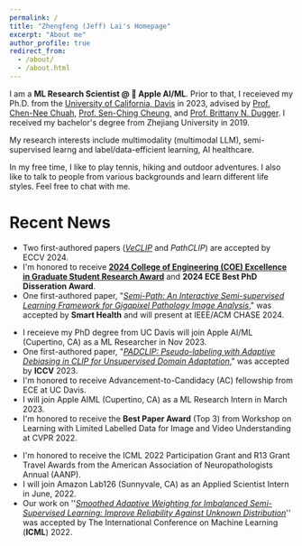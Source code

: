 ```yaml
---
permalink: /
title: "Zhengfeng (Jeff) Lai's Homepage"
excerpt: "About me"
author_profile: true
redirect_from: 
  - /about/
  - /about.html
---
```

I am a **ML Research Scientist @  Apple AI/ML**. Prior to that, I receieved my Ph.D. from the [University of California, Davis](https://www.ucdavis.edu/) in 2023, advised by [Prof. Chen-Nee Chuah](https://www.ece.ucdavis.edu/~chuah/rubinet/people/chuah/bio.html), [Prof. Sen-Ching Cheung](https://www.engr.uky.edu/directory/cheung-samson), and [Prof. Brittany N. Dugger](https://health.ucdavis.edu/pathology/our_team/faculty/duggerB.html). I received my bachelor's degree from Zhejiang University in 2019.

My research interests include multimodality (multimodal LLM), semi-supervised learng and label/data-efficient learning, AI healthcare. 

In my free time, I like to play tennis, hiking and outdoor adventures. I also like to talk to people from various backgrounds and learn different life styles. Feel free to chat with me. 

Recent News
======
* Two first-authored papers ([*VeCLIP*](https://arxiv.org/abs/2310.07699) and *PathCLIP*) are accepted by ECCV 2024. 
* I'm honored to receive [**2024 College of Engineering (COE) Excellence in Graduate Student Research Award**](https://ece.ucdavis.edu/news/college-honors-ece-graduate-student-excellence-research) and **2024 ECE Best PhD Disseration Award**. 
* One first-authored paper, "[*Semi-Path: An Interactive Semi-supervised Learning Framework for Gigapixel Pathology Image Analysis*](https://www.sciencedirect.com/science/article/pii/S2352648324000308)," was accepted by **Smart Health** and will present at IEEE/ACM CHASE 2024. 
<!-- * One first-authored paper, "Empowering Unsupervised Domain Adaptation with Large-scale Pre-trained Vision-Language Models," was accepted by **WACV** 2024. -->
* I receieve my PhD degree from UC Davis will join Apple AI/ML (Cupertino, CA) as a ML Researcher in Nov 2023. 
* One first-authored paper, "[*PADCLIP: Pseudo-labeling with Adaptive Debiasing in CLIP for Unsupervised Domain Adaptation*](https://openaccess.thecvf.com/content/ICCV2023/html/Lai_PADCLIP_Pseudo-labeling_with_Adaptive_Debiasing_in_CLIP_for_Unsupervised_Domain_ICCV_2023_paper.html)," was accepted by **ICCV** 2023. 
* I'm honored to receive Advancement-to-Candidacy (AC) fellowship from ECE at UC Davis. 
* I will join Apple AIML (Cupertino, CA) as a ML Research Intern in March 2023. 
* I'm honored to receive the **Best Paper Award** (Top 3) from Workshop on Learning with Limited Labelled Data for Image and Video Understanding at CVPR 2022.
<!-- * I'm honored to receive the 2022 Smita Bakshi Digital Learning and Teaching Award from the Electrical and Computer Engineering Department.  -->
* I'm honored to receive the ICML 2022 Participation Grant and R13 Grant Travel Awards from the American Association of Neuropathologists Annual (AANP). 
* I will join Amazon Lab126 (Sunnyvale, CA) as an Applied Scientist Intern in June, 2022. 
* Our work on ''[*Smoothed Adaptive Weighting for Imbalanced Semi-Supervised Learning: Improve Reliability Against Unknown Distribution*](https://proceedings.mlr.press/v162/lai22b)'' was accepted by The International Conference on Machine Learning (**ICML**) 2022.  
<!-- * I will join Electronic Arts (Redwood City, CA) as a Ph.D. Data Scientist Intern in June, 2021.  -->


<!-- Getting started
======
1. Register a GitHub account if you don't have one and confirm your e-mail (required!)
1. Fork [this repository](https://github.com/academicpages/academicpages.github.io) by clicking the "fork" button in the top right. 
1. Go to the repository's settings (rightmost item in the tabs that start with "Code", should be below "Unwatch"). Rename the repository "[your GitHub username].github.io", which will also be your website's URL.
1. Set site-wide configuration and create content & metadata (see below -- also see [this set of diffs](http://archive.is/3TPas) showing what files were changed to set up [an example site](https://getorg-testacct.github.io) for a user with the username "getorg-testacct")
1. Upload any files (like PDFs, .zip files, etc.) to the files/ directory. They will appear at https://[your GitHub username].github.io/files/example.pdf.  
1. Check status by going to the repository settings, in the "GitHub pages" section

Site-wide configuration
------
The main configuration file for the site is in the base directory in [_config.yml](https://github.com/academicpages/academicpages.github.io/blob/master/_config.yml), which defines the content in the sidebars and other site-wide features. You will need to replace the default variables with ones about yourself and your site's github repository. The configuration file for the top menu is in [_data/navigation.yml](https://github.com/academicpages/academicpages.github.io/blob/master/_data/navigation.yml). For example, if you don't have a portfolio or blog posts, you can remove those items from that navigation.yml file to remove them from the header. 

Create content & metadata
------
For site content, there is one markdown file for each type of content, which are stored in directories like _publications, _talks, _posts, _teaching, or _pages. For example, each talk is a markdown file in the [_talks directory](https://github.com/academicpages/academicpages.github.io/tree/master/_talks). At the top of each markdown file is structured data in YAML about the talk, which the theme will parse to do lots of cool stuff. The same structured data about a talk is used to generate the list of talks on the [Talks page](https://academicpages.github.io/talks), each [individual page](https://academicpages.github.io/talks/2012-03-01-talk-1) for specific talks, the talks section for the [CV page](https://academicpages.github.io/cv), and the [map of places you've given a talk](https://academicpages.github.io/talkmap.html) (if you run this [python file](https://github.com/academicpages/academicpages.github.io/blob/master/talkmap.py) or [Jupyter notebook](https://github.com/academicpages/academicpages.github.io/blob/master/talkmap.ipynb), which creates the HTML for the map based on the contents of the _talks directory).

**Markdown generator**

I have also created [a set of Jupyter notebooks](https://github.com/academicpages/academicpages.github.io/tree/master/markdown_generator
) that converts a CSV containing structured data about talks or presentations into individual markdown files that will be properly formatted for the academicpages template. The sample CSVs in that directory are the ones I used to create my own personal website at stuartgeiger.com. My usual workflow is that I keep a spreadsheet of my publications and talks, then run the code in these notebooks to generate the markdown files, then commit and push them to the GitHub repository.

How to edit your site's GitHub repository
------
Many people use a git client to create files on their local computer and then push them to GitHub's servers. If you are not familiar with git, you can directly edit these configuration and markdown files directly in the github.com interface. Navigate to a file (like [this one](https://github.com/academicpages/academicpages.github.io/blob/master/_talks/2012-03-01-talk-1.md) and click the pencil icon in the top right of the content preview (to the right of the "Raw | Blame | History" buttons). You can delete a file by clicking the trashcan icon to the right of the pencil icon. You can also create new files or upload files by navigating to a directory and clicking the "Create new file" or "Upload files" buttons. 

Example: editing a markdown file for a talk
![Editing a markdown file for a talk](/images/editing-talk.png)

For more info
------
More info about configuring academicpages can be found in [the guide](https://academicpages.github.io/markdown/). The [guides for the Minimal Mistakes theme](https://mmistakes.github.io/minimal-mistakes/docs/configuration/) (which this theme was forked from) might also be helpful. -->
